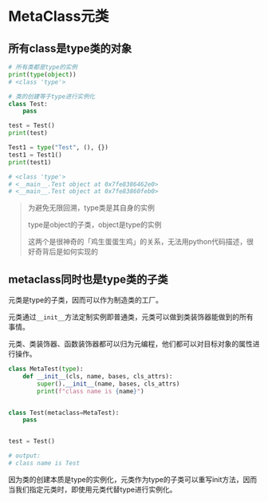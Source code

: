 # MetaClass元类

## 所有class是type类的对象

```python
# 所有类都是type的实例
print(type(object))
# <class 'type'>

# 类的创建等于type进行实例化
class Test:
    pass

test = Test()
print(test)

Test1 = type("Test", (), {})
test1 = Test1()
print(test1)

# <class 'type'>
# <__main__.Test object at 0x7fe8386462e0>
# <__main__.Test object at 0x7fe83860feb0>
```

> 为避免无限回溯，type类是其自身的实例
>
> type是object的子类，object是type的实例
>
> 这两个是很神奇的「鸡生蛋蛋生鸡」的关系，无法用python代码描述，很好奇背后是如何实现的



## metaclass同时也是type类的子类

元类是type的子类，因而可以作为制造类的工厂。

元类通过`__init__`方法定制实例即普通类，元类可以做到类装饰器能做到的所有事情。

元类、类装饰器、函数装饰器都可以归为元编程，他们都可以对目标对象的属性进行操作。

```python
class MetaTest(type):
    def __init__(cls, name, bases, cls_attrs):
        super().__init__(name, bases, cls_attrs)
        print(f"class name is {name}")


class Test(metaclass=MetaTest):
    pass


test = Test()

# output:
# class name is Test
```

因为类的创建本质是type的实例化，元类作为type的子类可以重写init方法，因而当我们指定元类时，即使用元类代替type进行实例化。